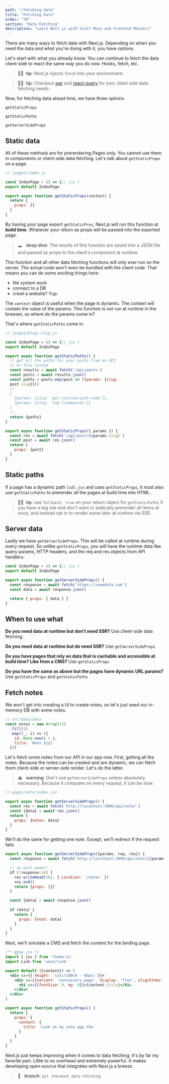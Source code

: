 ```yaml
---
path: "/fetching-data"
title: "Fetching Data"
order: "7A"
section: "Data Fetching"
description: "Learn Next.js with Scott Moss and Frontend Masters"
---
```


There are many ways to fetch data with Next.js. Depending on when you need the data and what you're doing with it, you have options.

Let's start with what you already know. You can continue to fetch the data client-side to react the same way you do now. Hooks, fetch, etc.

> 👍🏾&nbsp;&nbsp;**tip**: Next.js injects `fetch` into your environment.

> 👍🏾&nbsp;&nbsp;**tip**: Checkout [swr](https://swr.vercel.app/) and [react-query](https://react-query.tanstack.com/) for your client side data fetching needs.

Now, for fetching data ahead time, we have three options.

`getStaticProps`

`getStaticPaths`

`getServerSideProps`


## Static data
All of these methods are for prerendering Pages only. You cannot use them in components or client-side data fetching. Let's talk about `getStaticProps` on a page.

```jsx
// /pages/index.js

const IndexPage = () => {// jsx }
export default IndexPage

export async function getStaticProps(context) {
  return {
    props: {}
  }
}
```

By having your page export `getStaticPros`, Next.js will run this function at **build time**. Whatever your return as props will be passed into the exported page.

> 🕳 &nbsp;&nbsp;**deep dive**: The results of this function are saved into a JSON file and passed as props to the client's component at runtime.

This function and all other data fetching functions will only ever run on the server. The actual code won't even be bundled with the client code. That means you can do some exciting things here:

* file system work
* connect to a DB
* crawl a website? Yup.

The `context` object is useful when the page is dynamic. The context will contain the value of the params. This function is not run at runtime in the browser, so where do the params come in?

That's where `getStaticPaths` come in.


```jsx
// /pages/blog/:slug.js

const IndexPage = () => {// jsx }
export default IndexPage

export async function getStaticPaths() {
  // get all the paths for your posts from an API
  // or file system
  const results = await fetch('/api/posts')
  const posts = await results.json()
  const paths = posts.map(post => ({params: {slug: 
  post.slug}}))
  /*
  [
    {params: {slug: 'get-started-with-node'}},
    {params: {slug: 'top-frameworks'}}
  ]
  */
  return {paths}
}

export async function getStaticProps({ params }) {
  const res = await fetch(`/api/post/${params.slug}`)
  const post = await res.json()
  return {
    props: {post}
  }
}
```

## Static paths
If a page has a dynamic path `[id].jsx` and uses `getStaticProps`, it must also use `getStaticPaths` to prerender all the pages at build time into HTML.

> 👍🏾&nbsp;&nbsp;**tip**: use `fallback: true` on your return object for `getStaticPaths` if you have a big site and don't want to statically prerender all items at once, and instead opt in to render some later at runtime via SSR.


## Server data
Lastly we have `getServerSideProps`. This will be called at runtime during every request. So unlike `getStaticProps`, you will have the runtime data like query params, HTTP headers, and the req and res objects from API handlers. 

```jsx
const IndexPage = () => {// jsx }
export default IndexPage

export async function getServerSideProps() {
  const response = await fetch(`https://somedata.com`)
  const data = await response.json()

  return { props: { data } }
}
```
## When to use what

**Do you need data at runtime but don't need SSR?**
Use client-side data fetching.

**Do you need data at runtime but do need SSR?**
Use `getServerSideProps`

**Do you have pages that rely on data that is cachable and accessible at build time? Like from a CMS?**
Use `getStaticProps`

**Do you have the same as above but the pages have dynamic URL params?**
Use `getStaticProps` and `getStaticPaths`

## Fetch notes
We won't get into creating a UI to create notes, so let's just seed our in-memory DB with some notes.

```jsx
// src/data/data
const notes = new Array(15)
  .fill(1)
  .map((_, i) => ({
    id: Date.now() + i,
    title: `Note ${i}`
  }))
```

Let's fetch some notes from our API in our app now.
First, getting all the notes. Because the notes can be created and are dynamic, we can fetch them client-side or server-side render. Let's do the latter. 

> ⚠️ &nbsp;&nbsp;**warning**: Don't use `getServerSideProps` unless absolutely necessary. Because it computes on every request, it can be slow.

```jsx
// pages/note/index.jsx

export async function getServerSideProps() {
  const res = await fetch(`http://localhost:3000/api/note/`)
  const {data} = await res.json()
  return {
    props: {notes: data}
  }
}
```

We'll do the same for getting one note. Except, we'll redirect if the request fails.

```jsx
export async function getServerSideProps({params, req, res}) {
  const response = await fetch(`http://localhost:3000/api/note/${params.id}`)

  // so much power!
  if (!response.ok) {
    res.writeHead(302, { Location: '/notes' })
    res.end()
    return {props: {}}
  }

  const {data} = await response.json()
  
  if (data) {
    return {
      props: {note: data}
    }
  }
}
```

Next, we'll simulate a CMS and fetch the content for the landing page.

```jsx
/** @jsx jsx */
import { jsx } from 'theme-ui'
import Link from 'next/link'

export default ({content}) => (
  <div sx={{ height: `calc(100vh - 60px)`}}>
    <div sx={{variant: 'containers.page', display: 'flex', alignItems: 'center', height: '100%'}}>
      <h1 sx={{fontSize: 8, my: 0}}>{content.title}</h1>
    </div>
  </div> 
)

export async function getStaticProps() {
  return {
    props: {
      content: {
        title: 'Look at my note app tho'
      }
    }
  }
}
```

Next.js just keeps improving when it comes to data fetching; it's by far my favorite part. Little to no overhead and extremely powerful. It makes developing open-source that integrates with Next.js a breeze.

> 🌲 &nbsp;&nbsp;**branch**: `git checkout data-fetching`
